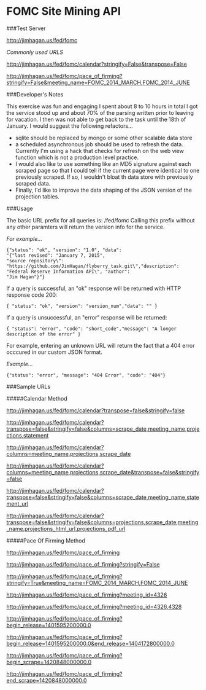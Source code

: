 # FOMC Site Mining API

###Test Server

<http://jimhagan.us/fed/fomc>

*Commonly used URLS*

<http://jimhagan.us/fed/fomc/calendar?stringify=False&transpose=False>

<http://jimhagan.us/fed/fomc/pace_of_firming?stringify=False&meeting_name=FOMC_2014_MARCH,FOMC_2014_JUNE>

###Developer's Notes

This exercise was fun and engaging
I spent about 8 to 10 hours in total
I got the service stood up and about 70% of the parsing written prior to leaving for vacation. I then was not able to get back to the task until the 18th of January.
I would suggest the following refactors... 

* sqlite should be replaced by mongo or some other scalable data store 
* a scheduled asynchronous job should be used to refresh the data. Currently I'm using a hack that checks for refresh on the web view function which is not a production level practice. 
* I would also like to use something like an MD5 signature against each scraped page so that I could tell if the current page were identical to one previously scraped. If so, I wouldn't bloat th data store with previously scraped data. 
* Finally, I'd like to improve the data shaping of the JSON version of the projection tables.

###Usage

The basic URL prefix for all queries is: /fed/fomc Calling this prefix without any other paramters will return the version info for the service.

*For example...*

	{"status": "ok", "version": "1.0", "data":  
	"{"last revised": "January 7, 2015",   
	"source repository\": "https://github.com/JimHagan/flyberry_task.git\","description": 
	"Federal Reserve Information API\", "author":  
	"Jim Hagan"}"}


If a query is successful, an "ok" response will be returned with HTTP response code 200:

    { "status": "ok", "version": "version_num","data": "" }

If a query is unsuccessful, an "error" response will be returned:

    { "status": "error", "code": "short_code","message": "A longer description of the error" }

For example, entering an unknown URL will return the fact that a 404 error occcured in our custom JSON format.

*Example...*

    {"status": "error", "message": "404 Error", "code": "404"}

###Sample URLs

#####Calendar Method

<http://jimhagan.us/fed/fomc/calendar?transpose=false&stringify=false>

<http://jimhagan.us/fed/fomc/calendar?transpose=false&stringify=false&columns=scrape_date,meeting_name,projections,statement>

<http://jimhagan.us/fed/fomc/calendar?columns=meeting_name,projections,scrape_date>

<http://jimhagan.us/fed/fomc/calendar?columns=meeting_name,projections,scrape_date&transpose=false&stringify=false>

<http://jimhagan.us/fed/fomc/calendar?transpose=false&stringify=false&columns=scrape_date,meeting_name,statement_url>

<http://jimhagan.us/fed/fomc/calendar?transpose=false&stringify=false&columns=projections,scrape_date,meeting_name,projections_html_url,projections_pdf_url>

#####Pace Of Firming Method

<http://jimhagan.us/fed/fomc/pace_of_firming>

<http://jimhagan.us/fed/fomc/pace_of_firming?stringify=False>

<http://jimhagan.us/fed/fomc/pace_of_firming?stringify=True&meeting_name=FOMC_2014_MARCH,FOMC_2014_JUNE>

<http://jimhagan.us/fed/fomc/pace_of_firming?meeting_id=4326>

<http://jimhagan.us/fed/fomc/pace_of_firming?meeting_id=4326,4328>

<http://jimhagan.us/fed/fomc/pace_of_firming?begin_release=1401595200000.0>

<http://jimhagan.us/fed/fomc/pace_of_firming?begin_release=1401595200000.0&end_release=1404172800000.0>

<http://jimhagan.us/fed/fomc/pace_of_firming?begin_scrape=1420848000000.0>

<http://jimhagan.us/fed/fomc/pace_of_firming?end_scrape=1420848000000.0>
